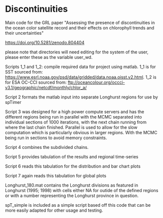 # Discontinuities

Main code for the GRL paper "Assessing the presence of discontinuities in the ocean color satellite record and their effects on chlorophyll trends and their uncertainties"

https://doi.org/10.5281/zenodo.804404

please note that directories will need editing for the system of the user, please enter these as the variable user_wd.

Scripts 1_1 and 1_2: compile required data for project using matlab. 1_1 is for SST sourced from: https://www.esrl.noaa.gov/psd/data/gridded/data.noaa.oisst.v2.html. 1_2 is for ESA OC-CCI sourced from: ftp://oceancolour.org/occci-v3.1/geographic/netcdf/monthly/chlor_a/

Script 2 formats the matlab input into separate Longhurst regions for use by spTimer

Script 3 was designed for a high power compute servers and has the different regions being run in parallel with the MCMC separated into individual sections of 1000 iterations, with the next chain running from where the last chain finished. Parallel is used to allow for the slow computation which is particularly obvious in larger regions. With the MCMC being run in sections to avoid memory constraints. 

Script 4 combines the subdivided chains.

Script 5 provides tabulation of the results and regional time-series

Script 6 reads this tabulation for the distribution and bar chart plots

Script 7 again reads this tabulation for global plots

Longhurst_180.mat contains the Longhurst divisions as featured in Longhurst (1995; 1998) with cells either NA for outide of the defined regions or with a number representing the Longhurst province in question. 

spT_simple is included as a simple script based off this code that can be more easily adapted for other usage and testing.

